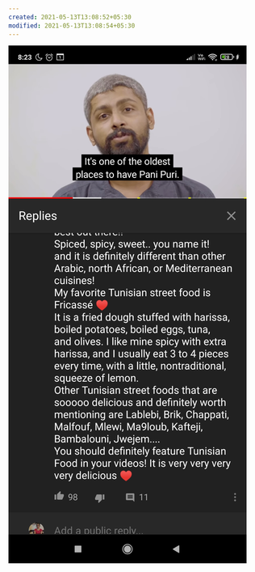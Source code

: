 ```yaml
---
created: 2021-05-13T13:08:52+05:30
modified: 2021-05-13T13:08:54+05:30
---
```


![Image](./IMG_1620891531686.jpg)

